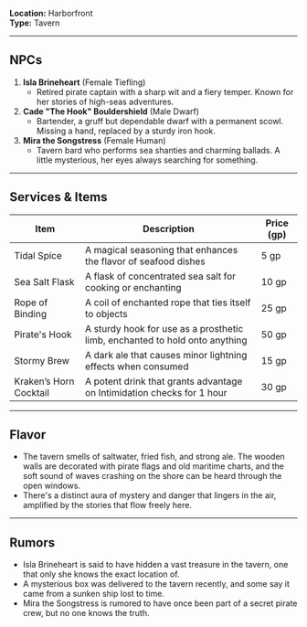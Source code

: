 **Location:** Harborfront  
**Type:** Tavern

---

## NPCs

1. **Isla Brineheart** (Female Tiefling)
    - Retired pirate captain with a sharp wit and a fiery temper. Known for her stories of high-seas adventures.
2. **Cade "The Hook" Bouldershield** (Male Dwarf)
    - Bartender, a gruff but dependable dwarf with a permanent scowl. Missing a hand, replaced by a sturdy iron hook.
3. **Mira the Songstress** (Female Human)
    - Tavern bard who performs sea shanties and charming ballads. A little mysterious, her eyes always searching for something.

---

## Services & Items

|Item|Description|Price (gp)|
|---|---|---|
|Tidal Spice|A magical seasoning that enhances the flavor of seafood dishes|5 gp|
|Sea Salt Flask|A flask of concentrated sea salt for cooking or enchanting|10 gp|
|Rope of Binding|A coil of enchanted rope that ties itself to objects|25 gp|
|Pirate's Hook|A sturdy hook for use as a prosthetic limb, enchanted to hold onto anything|50 gp|
|Stormy Brew|A dark ale that causes minor lightning effects when consumed|15 gp|
|Kraken’s Horn Cocktail|A potent drink that grants advantage on Intimidation checks for 1 hour|30 gp|

---

## Flavor

- The tavern smells of saltwater, fried fish, and strong ale. The wooden walls are decorated with pirate flags and old maritime charts, and the soft sound of waves crashing on the shore can be heard through the open windows.
- There's a distinct aura of mystery and danger that lingers in the air, amplified by the stories that flow freely here.

---

## Rumors

- Isla Brineheart is said to have hidden a vast treasure in the tavern, one that only she knows the exact location of.
- A mysterious box was delivered to the tavern recently, and some say it came from a sunken ship lost to time.
- Mira the Songstress is rumored to have once been part of a secret pirate crew, but no one knows the truth.